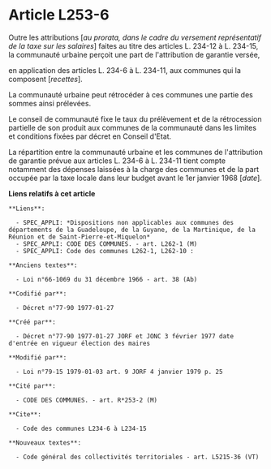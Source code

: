 # Article L253-6

Outre les attributions [*au prorata, dans le cadre du versement représentatif de la taxe sur les salaires*] faites au titre
des articles L. 234-12 à L. 234-15, la communauté urbaine perçoit une part de l'attribution de garantie versée,

en application des articles L. 234-6 à L. 234-11, aux communes qui la composent [*recettes*]. 

La communauté urbaine peut rétrocéder à ces communes une partie des sommes ainsi prélevées. 

Le conseil de communauté fixe le taux du prélèvement et de la rétrocession partielle de son produit aux communes de la
communauté dans les limites et conditions fixées par décret en Conseil d'Etat. 

La répartition entre la communauté urbaine et les communes de l'attribution de garantie prévue aux articles L. 234-6 à L.
234-11 tient compte notamment des dépenses laissées à la charge des communes et de la part occupée par la taxe locale dans
leur budget avant le 1er janvier 1968 [*date*].

**Liens relatifs à cet article**

	**Liens**:

	  - SPEC_APPLI: *Dispositions non applicables aux communes des départements de la Guadeloupe, de la Guyane, de la Martinique, de la Réunion et de Saint-Pierre-et-Miquelon*
	  - SPEC_APPLI: CODE DES COMMUNES. - art. L262-1 (M)
	  - SPEC_APPLI: Code des communes L262-1, L262-10 :

	**Anciens textes**:

	  - Loi n°66-1069 du 31 décembre 1966 - art. 38 (Ab)

	**Codifié par**:

	  - Décret n°77-90 1977-01-27

	**Créé par**:

	  - Décret n°77-90 1977-01-27 JORF et JONC 3 février 1977 date d'entrée en vigueur élection des maires

	**Modifié par**:

	  - Loi n°79-15 1979-01-03 art. 9 JORF 4 janvier 1979 p. 25

	**Cité par**:

	  - CODE DES COMMUNES. - art. R*253-2 (M)

	**Cite**:

	  - Code des communes L234-6 à L234-15

	**Nouveaux textes**:

	  - Code général des collectivités territoriales - art. L5215-36 (VT)

